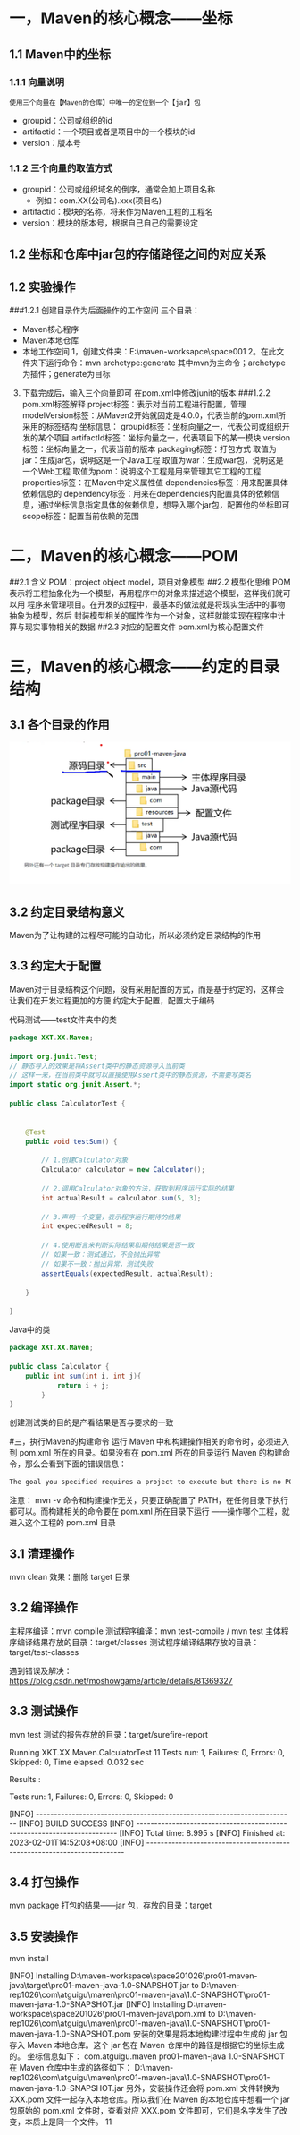 # 一，Maven的核心概念——坐标
## 1.1 Maven中的坐标
### 1.1.1 向量说明
    使用三个向量在【Maven的仓库】中唯一的定位到一个【jar】包
   * groupid：公司或组织的id
   * artifactid：一个项目或者是项目中的一个模块的id
   * version：版本号
### 1.1.2 三个向量的取值方式
   * groupid：公司或组织域名的倒序，通常会加上项目名称
        * 例如：com.XX(公司名).xxx(项目名)
   * artifactid：模块的名称，将来作为Maven工程的工程名
   * version：模块的版本号，根据自己自己的需要设定
## 1.2 坐标和仓库中jar包的存储路径之间的对应关系
## 1.2 实验操作
   ###1.2.1 创建目录作为后面操作的工作空间
   三个目录：
   * Maven核心程序
   * Maven本地仓库
   * 本地工作空间
  1，创建文件夹：E:\maven-worksapce\space001
  2。在此文件夹下运行命令：mvn archetype:generate
        其中mvn为主命令；archetype为插件；generate为目标
  3. 下载完成后，输入三个向量即可
    在pom.xml中修改junit的版本
  ###1.2.2 pom.xml标签解释
   project标签：表示对当前工程进行配置，管理
   modelVersion标签：从Maven2开始就固定是4.0.0，代表当前的pom.xml所采用的标签结构
   坐标信息：
        groupid标签：坐标向量之一，代表公司或组织开发的某个项目
        artifactId标签：坐标向量之一，代表项目下的某一模块
        version标签：坐标向量之一，代表当前的版本
   packaging标签：打包方式
        取值为jar：生成jar包，说明这是一个Java工程
        取值为war：生成war包，说明这是一个Web工程
        取值为pom：说明这个工程是用来管理其它工程的工程
   properties标签：在Maven中定义属性值
   dependencies标签：用来配置具体依赖信息的
   dependency标签：用来在dependencies内配置具体的依赖信息，通过坐标信息指定具体的依赖信息，想导入哪个jar包，配置他的坐标即可
   scope标签：配置当前依赖的范围

# 二，Maven的核心概念——POM
##2.1 含义
POM：project object model，项目对象模型
##2.2 模型化思维
POM表示将工程抽象化为一个模型，再用程序中的对象来描述这个模型，这样我们就可以用
程序来管理项目。在开发的过程中，最基本的做法就是将现实生活中的事物抽象为模型，然后
封装模型相关的属性作为一个对象，这样就能实现在程序中计算与现实事物相关的数据
##2.3 对应的配置文件
pom.xml为核心配置文件
# 三，Maven的核心概念——约定的目录结构
## 3.1 各个目录的作用
![images](./upload/33.png)
## 3.2 约定目录结构意义
Maven为了让构建的过程尽可能的自动化，所以必须约定目录结构的作用
## 3.3 约定大于配置
Maven对于目录结构这个问题，没有采用配置的方式，而是基于约定的，这样会让我们在开发过程更加的方便
约定大于配置，配置大于编码

代码测试——test文件夹中的类
````java
package XKT.XX.Maven;

import org.junit.Test;
// 静态导入的效果是将Assert类中的静态资源导入当前类
// 这样一来，在当前类中就可以直接使用Assert类中的静态资源，不需要写类名
import static org.junit.Assert.*;

public class CalculatorTest {


    @Test
    public void testSum() {

        // 1.创建Calculator对象
        Calculator calculator = new Calculator();

        // 2.调用Calculator对象的方法，获取到程序运行实际的结果
        int actualResult = calculator.sum(5, 3);

        // 3.声明一个变量，表示程序运行期待的结果
        int expectedResult = 8;

        // 4.使用断言来判断实际结果和期待结果是否一致
        // 如果一致：测试通过，不会抛出异常
        // 如果不一致：抛出异常，测试失败
        assertEquals(expectedResult, actualResult);

    }

}
````
Java中的类
````java
package XKT.XX.Maven;

public class Calculator {
    public int sum(int i, int j){
            return i + j;
        }
}

````      
创建测试类的目的是产看结果是否与要求的一致

#三，执行Maven的构建命令
运行 Maven 中和构建操作相关的命令时，必须进入到 pom.xml 所在的目录。如果没有在 pom.xml 所在的目录运行 Maven 的构建命令，那么会看到下面的错误信息：
````java
The goal you specified requires a project to execute but there is no POM in this directory
````
注意：
mvn -v 命令和构建操作无关，只要正确配置了 PATH，在任何目录下执行都可以。而构建相关的命令要在 pom.xml 所在目录下运行
——操作哪个工程，就进入这个工程的 pom.xml 目录
## 3.1 清理操作
mvn clean
效果：删除 target 目录
## 3.2 编译操作
主程序编译：mvn compile
测试程序编译：mvn test-compile  /  mvn test
主体程序编译结果存放的目录：target/classes
测试程序编译结果存放的目录：target/test-classes

遇到错误及解决：https://blog.csdn.net/moshowgame/article/details/81369327

## 3.3 测试操作
mvn test
测试的报告存放的目录：target/surefire-report

Running XKT.XX.Maven.CalculatorTest
11
Tests run: 1, Failures: 0, Errors: 0, Skipped: 0, Time elapsed: 0.032 sec

Results :

Tests run: 1, Failures: 0, Errors: 0, Skipped: 0

[INFO] ------------------------------------------------------------------------
[INFO] BUILD SUCCESS
[INFO] ------------------------------------------------------------------------
[INFO] Total time:  8.995 s
[INFO] Finished at: 2023-02-01T14:52:03+08:00
[INFO] ------------------------------------------------------------------------

## 3.4 打包操作
mvn package
打包的结果——jar 包，存放的目录：target

## 3.5 安装操作
mvn install

[INFO] Installing D:\maven-workspace\space201026\pro01-maven-java\target\pro01-maven-java-1.0-SNAPSHOT.jar to D:\maven-rep1026\com\atguigu\maven\pro01-maven-java\1.0-SNAPSHOT\pro01-maven-java-1.0-SNAPSHOT.jar
[INFO] Installing D:\maven-workspace\space201026\pro01-maven-java\pom.xml to D:\maven-rep1026\com\atguigu\maven\pro01-maven-java\1.0-SNAPSHOT\pro01-maven-java-1.0-SNAPSHOT.pom
安装的效果是将本地构建过程中生成的 jar 包存入 Maven 本地仓库。这个 jar 包在 Maven 仓库中的路径是根据它的坐标生成的。
坐标信息如下：
  <groupId>com.atguigu.maven</groupId>
  <artifactId>pro01-maven-java</artifactId>
  <version>1.0-SNAPSHOT</version>
在 Maven 仓库中生成的路径如下：
D:\maven-rep1026\com\atguigu\maven\pro01-maven-java\1.0-SNAPSHOT\pro01-maven-java-1.0-SNAPSHOT.jar
另外，安装操作还会将 pom.xml 文件转换为 XXX.pom 文件一起存入本地仓库。所以我们在 Maven 的本地仓库中想看一个 jar 包原始的 pom.xml 文件时，查看对应 XXX.pom 文件即可，它们是名字发生了改变，本质上是同一个文件。
11